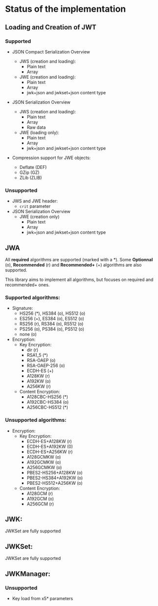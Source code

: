 # Status of the implementation

## Loading and Creation of JWT

### Supported

* JSON Compact Serialization Overview
    * JWS (creation and loading):
        * Plain text
        * Array
    * JWE (creation and loading):
        * Plain text
        * Array
        * jwk+json and jwkset+json content type
* JSON Serialization Overview
    * JWS (creation and loading):
        * Plain text
        * Array
        * Raw data
    * JWE (loading only):
        * Plain text
        * Array
        * jwk+json and jwkset+json content type

* Compression support for JWE objects:
    * Deflate (DEF)
    * GZip (GZ)
    * ZLib (ZLIB)

### Unsupported

* JWS and JWE header:
    * `crit` parameter
* JSON Serialization Overview
    * JWE (creation only)
        * Plain text
        * Array
        * jwk+json and jwkset+json content type

## JWA

All **required** algorithms are supported (marked with a *).
Some **Optionnal** (o), **Recommended** (r) and **Recommended+** (+) algorithms are also supported.

This library aims to implement all algorithms, but focuses on required and recommended+ ones.

### Supported algorithms:

* Signature:
    * HS256 (*), HS384 (o), HS512 (o)
    * ES256 (+), ES384 (o), ES512 (o)
    * RS256 (r), RS384 (o), RS512 (o)
    * PS256 (o), PS384 (o), PS512 (o)
    * none (o)
* Encryption:
    * Key Encryption:
        * dir (r)
        * RSA1_5 (*)
        * RSA-OAEP (o)
        * RSA-OAEP-256 (o)
        * ECDH-ES (+)
        * A128KW (r)
        * A192KW (o)
        * A256KW (r)
    * Content Encryption:
        * A128CBC-HS256 (*)
        * A192CBC-HS384 (o)
        * A256CBC-HS512 (*)

### Unsupported algorithms:

* Encryption:
    * Key Encryption:
        * ECDH-ES+A128KW (r)
        * ECDH-ES+A192KW (0)
        * ECDH-ES+A256KW (r)
        * A128GCMKW (o)
        * A192GCMKW (o)
        * A256GCMKW (o)
        * PBES2-HS256+A128KW (o)
        * PBES2-HS384+A192KW (o)
        * PBES2-HS512+A256KW (o)
    * Content Encryption:
        * A128GCM (r)
        * A192GCM (o)
        * A256GCM (r)

## JWK:

JWKSet are fully supported

## JWKSet:

JWKSet are fully supported

## JWKManager:

### Unsupported

* Key load from x5* parameters
